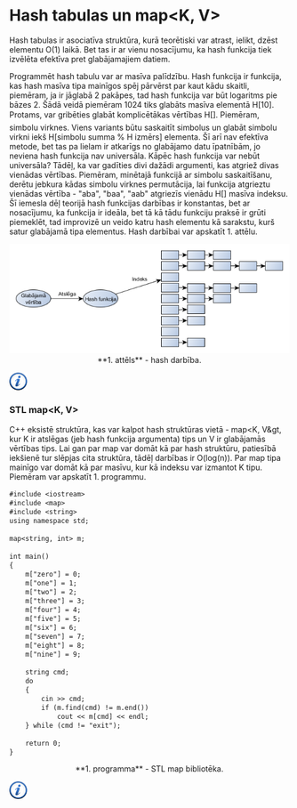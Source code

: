 # Hash tabulas un map&lt;K, V&gt;

Hash tabulas ir asociatīva struktūra, kurā teorētiski var atrast, ielikt, dzēst elementu O(1) laikā. Bet tas ir ar vienu nosacījumu, ka hash funkcija tiek izvēlēta efektīva pret glabājamajiem datiem.

Programmēt hash tabulu var ar masīva palīdzību. Hash funkcija ir funkcija, kas hash masīva tipa mainīgos spēj pārvērst par kaut kādu skaitli, piemēram, ja ir jāglabā 2 pakāpes, tad hash funkcija var būt logaritms pie bāzes 2. Šādā veidā piemēram 1024 tiks glabāts masīva elementā H[10]. Protams, var gribēties glabāt komplicētākas vērtības H[]. Piemēram, simbolu virknes. Viens variants būtu saskaitīt simbolus un glabāt simbolu virkni iekš H[simbolu summa % H izmērs] elementa. Šī arī nav efektīva metode, bet tas pa lielam ir atkarīgs no glabājamo datu īpatnībām, jo neviena hash funkcija nav universāla. Kāpēc hash funkcija var nebūt universāla? Tādēļ, ka var gadīties divi dažādi argumenti, kas atgriež divas vienādas vērtības. Piemēram, minētajā funkcijā ar simbolu saskaitīšanu, derētu jebkura kādas simbolu virknes permutācija, lai funkcija atgrieztu vienādas vērtība - "aba", "baa", "aab" atgriezīs vienādu H[] masīva indeksu. Šī iemesla dēļ teorijā hash funkcijas darbības ir konstantas, bet ar nosacījumu, ka funkcija ir ideāla, bet tā kā tādu funkciju praksē ir grūti piemeklēt, tad improvizē un veido katru hash elementu kā sarakstu, kurš satur glabājamā tipa elementus. Hash darbībai var apskatīt 1. attēlu.

<center><img alt="Hash" src="/media/theory/hash.png" /></center>

<center>**1. attēls** - hash darbība.</center>

<a href="http://en.wikipedia.org/wiki/Hash_table" target="_blank">![Vairāk informācija](/media/theory/information.png)</a>

### STL map&lt;K, V&gt;

C++ eksistē struktūra, kas var kalpot hash struktūras vietā - map&lt;K, V&gt, kur K ir atslēgas (jeb hash funkcija argumenta) tips un V ir glabājamās vērtības tips. Lai gan par map var domāt kā par hash struktūru, patiesībā iekšienē tur slēpjas cita struktūra, tādēļ darbības ir O(log(n)). Par map tipa mainīgo var domāt kā par masīvu, kur kā indeksu var izmantot K tipu. Piemēram var apskatīt 1. programmu.

```
#include <iostream>
#include <map>
#include <string>
using namespace std;

map<string, int> m;

int main()
{
    m["zero"] = 0;
    m["one"] = 1;
    m["two"] = 2;
    m["three"] = 3;
    m["four"] = 4;
    m["five"] = 5;
    m["six"] = 6;
    m["seven"] = 7;
    m["eight"] = 8;
    m["nine"] = 9;

    string cmd;
    do
    {
        cin >> cmd;
        if (m.find(cmd) != m.end())
            cout << m[cmd] << endl;
    } while (cmd != "exit");

    return 0;
}
```

<center>**1. programma** - STL map bibliotēka.</center>

<a href="http://en.wikipedia.org/wiki/Hash_table" target="_blank">![Vairāk informācija](/media/theory/information.png)</a>